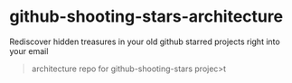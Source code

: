 # github-shooting-stars-architecture

Rediscover hidden treasures in your old github starred projects right into your email


> architecture repo for github-shooting-stars projec>t
